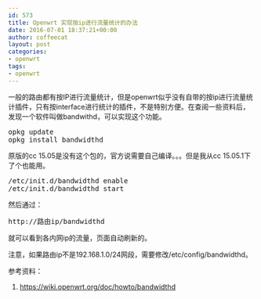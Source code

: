 ```yaml
---
id: 573
title: Openwrt 实现按ip进行流量统计的办法
date: 2016-07-01 18:37:21+00:00
author: coffeecat
layout: post
categories:
- openwrt
tags:
- openwrt
---
```

一般的路由都有按IP进行流量统计，但是openwrt似乎没有自带的按ip进行流量统计插件，只有按interface进行统计的插件，不是特别方便。在查阅一些资料后，发现一个软件叫做bandwithd，可以实现这个功能。

<pre class="lang:sh decode:true " >opkg update
opkg install bandwidthd</pre>

原版的cc 15.05是没有这个包的，官方说需要自己编译。。。但是我从cc 15.05.1下了个也能用。

<pre class="lang:sh decode:true " >/etc/init.d/bandwidthd enable
/etc/init.d/bandwidthd start</pre>

然后通过：

<pre class="lang:sh decode:true " >http://路由ip/bandwidthd</pre>

就可以看到各内网ip的流量，页面自动刷新的。

注意，如果路由ip不是192.168.1.0/24网段，需要修改/etc/config/bandwidthd。

参考资料：  
1. https://wiki.openwrt.org/doc/howto/bandwidthd